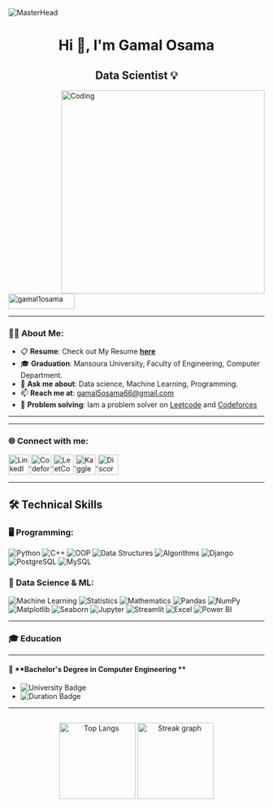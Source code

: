 ![MasterHead](https://i.redd.it/bpxxqqvps4h91.gif)

<h1 align="center">Hi 👋, I'm Gamal Osama</h1>
<h2 align="center">Data Scientist 💡</h2>

<img align="right" alt="Coding" width="400" src="https://media2.giphy.com/media/v1.Y2lkPTc5MGI3NjExdnlybzF1cm43c2c1b3BqaDl0bmhsZ2hpaGVrZzRxdnlycWw3Z2hpbyZlcD12MV9pbnRlcm5hbF9naWZfYnlfaWQmY3Q9Zw/qgQUggAC3Pfv687qPC/giphy.webp" />

<p align="left"> 
  <img src="https://komarev.com/ghpvc/?username=gamal1osama&label=Profile%20views&color=0e75b6&style=flat" alt="gamal1osama" width="130" height="30" />
</p>



---

### 👨‍💻 About Me:
- 📋 **Resume**: Check out My Resume [**here**](https://www.linkedin.com/in/gamal-osama-1g)  
- 🎓 **Graduation**: Mansoura University, Faculty of Engineering, Computer Department.
- 💬 **Ask me about**: Data science, Machine Learning, Programming.
- 📫 **Reach me at**: [gamal5osama66@gmail.com](mailto:gamal5osama66@gmail.com)
- 🧠 **Problem solving**: Iam a problem solver on  [Leetcode](https://leetcode.com/gamal5osama66/) and [Codeforces](https://codeforces.com/profile/gimy1) 

---


---

<h3 align="left">🌐 Connect with me:</h3>
<p align="left">
  <a href="https://www.linkedin.com/in/gamal-osama-1g" target="_blank">
    <img align="center" src="https://raw.githubusercontent.com/rahuldkjain/github-profile-readme-generator/master/src/images/icons/Social/linked-in-alt.svg" alt="LinkedIn - Gamal Osama" height="40"   width="40" />
  </a>

  <a href="https://codeforces.com/profile/gimy1" target="_blank">
    <img align="center" src="https://raw.githubusercontent.com/rahuldkjain/github-profile-readme-generator/master/src/images/icons/Social/codeforces.svg" alt="Codeforces - gamal osama" height="40" width="40" />
  </a>
  <a href="https://leetcode.com/gamal5osama66/" target="_blank">
    <img align="center" src="https://raw.githubusercontent.com/rahuldkjain/github-profile-readme-generator/master/src/images/icons/Social/leet-code.svg" alt="LeetCode - gamal osama" height="40" width="40" />
  </a>
  <a href="https://www.kaggle.com/gamalosama/" target="_blank">
    <img align="center" src="https://raw.githubusercontent.com/rahuldkjain/github-profile-readme-generator/master/src/images/icons/Social/kaggle.svg" alt="Kaggle - gamal osama" height="40" width="40" />
  </a>
  <a href="https://discordapp.com/users/1165011302746431548" target="_blank">
    <img align="center" src="https://raw.githubusercontent.com/maurodesouza/profile-readme-generator/master/src/assets/icons/social/discord/default.svg" alt="Discord - gamal osama" height="40" width="40" />
  </a>
</p>


---


## 🛠️ Technical Skills

### 🖥️ Programming:
![Python](https://img.shields.io/badge/Python-3776AB?style=flat&logo=python&logoColor=white) 
![C++](https://img.shields.io/badge/C++-00599C?style=flat&logo=cplusplus&logoColor=white) 
![OOP](https://img.shields.io/badge/OOP-FF6F61?style=flat&logo=object-oriented-programming&logoColor=white) 
![Data Structures](https://img.shields.io/badge/Data%20Structures-00796B?style=flat&logo=data-structures&logoColor=white) 
![Algorithms](https://img.shields.io/badge/Algorithms-FFC107?style=flat&logo=algorithms&logoColor=white)
![Django](https://img.shields.io/badge/Django-092E20?style=flat&logo=django&logoColor=white)
![PostgreSQL](https://img.shields.io/badge/PostgreSQL-336791?style=flat&logo=postgresql&logoColor=white)
![MySQL](https://img.shields.io/badge/MySQL-4479A1?style=flat&logo=mysql&logoColor=white)



### 🤖 Data Science & ML:
![Machine Learning](https://img.shields.io/badge/Machine_Learning-FF6F00?style=flat&logo=robot&logoColor=white)
![Statistics](https://img.shields.io/badge/Statistics-9C27B0?style=flat&logo=statistics&logoColor=white) 
![Mathematics](https://img.shields.io/badge/Mathematics-4CAF50?style=flat&logo=mathematica&logoColor=white) 
![Pandas](https://img.shields.io/badge/Pandas-150458?style=flat&logo=pandas&logoColor=white)
![NumPy](https://img.shields.io/badge/NumPy-013243?style=flat&logo=numpy&logoColor=white)
![Matplotlib](https://img.shields.io/badge/Matplotlib-3776AB?style=flat&logo=matplotlib&logoColor=white) 
![Seaborn](https://img.shields.io/badge/Seaborn-3776AB?style=flat&logo=seaborn&logoColor=white)
![Jupyter](https://img.shields.io/badge/Jupyter-F37626?style=flat&logo=jupyter&logoColor=white)
![Streamlit](https://img.shields.io/badge/Streamlit-FF4B4B?style=flat&logo=streamlit&logoColor=white)
![Excel](https://img.shields.io/badge/Excel-217346?style=flat&logo=microsoft-excel&logoColor=white)
![Power BI](https://img.shields.io/badge/Power%20BI-F2C811?style=flat&logo=powerbi&logoColor=white)


---


### 🎓 Education

---

#### 🏫 **Bachelor's Degree in Computer Engineering **

- ![University Badge](https://img.shields.io/badge/Mansoura_University_Faculty_of_Engineering,_Computer_Department-0055A4?style=flat&logo=university&logoColor=white)
- ![Duration Badge](https://img.shields.io/badge/Duration-%202022%20–%20%202027-yellow)

---





##

<div align="center">
    <img src="https://github-readme-stats.vercel.app/api/top-langs?username=gamal1osama&locale=en&hide_title=false&layout=compact&card_width=320&langs_count=7&theme=gruvbox&hide_border=true" height="150" alt="Top Langs"/> 
    <img src="https://streak-stats.demolab.com?user=gamal1osama&locale=en&mode=daily&theme=gruvbox&hide_border=true&border_radius=5&date_format=j%20M%5B%20Y%5D" height="150" alt="Streak graph"/>
    <br>
</div>

